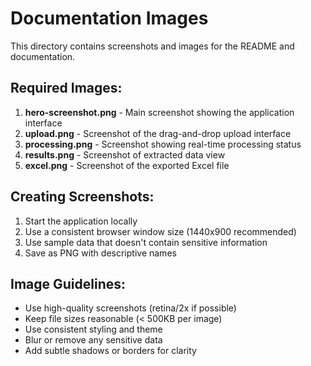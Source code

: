 # Documentation Images

This directory contains screenshots and images for the README and documentation.

## Required Images:

1. **hero-screenshot.png** - Main screenshot showing the application interface
2. **upload.png** - Screenshot of the drag-and-drop upload interface
3. **processing.png** - Screenshot showing real-time processing status
4. **results.png** - Screenshot of extracted data view
5. **excel.png** - Screenshot of the exported Excel file

## Creating Screenshots:

1. Start the application locally
2. Use a consistent browser window size (1440x900 recommended)
3. Use sample data that doesn't contain sensitive information
4. Save as PNG with descriptive names

## Image Guidelines:

- Use high-quality screenshots (retina/2x if possible)
- Keep file sizes reasonable (< 500KB per image)
- Use consistent styling and theme
- Blur or remove any sensitive data
- Add subtle shadows or borders for clarity